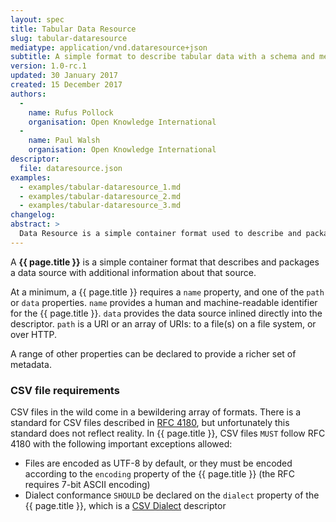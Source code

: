 ```yaml
---
layout: spec
title: Tabular Data Resource
slug: tabular-dataresource
mediatype: application/vnd.dataresource+json
subtitle: A simple format to describe tabular data with a schema and metadata.
version: 1.0-rc.1
updated: 30 January 2017
created: 15 December 2017
authors:
  -
    name: Rufus Pollock
    organisation: Open Knowledge International
  -
    name: Paul Walsh
    organisation: Open Knowledge International
descriptor:
  file: dataresource.json
examples:
  - examples/tabular-dataresource_1.md
  - examples/tabular-dataresource_2.md
  - examples/tabular-dataresource_3.md
changelog:
abstract: >
  Data Resource is a simple container format used to describe and package a data source with additional metadata about that data source. By providing a minimum set of required properties and a range of recommended and optional properties, the format enables a simple contract for data interoperability that is governed by minimalism.
---
```


A **{{ page.title }}** is a simple container format that describes and packages a data source with additional information about that source.

At a minimum, a {{ page.title }} requires a `name` property, and one of the `path` or `data` properties. `name` provides a human and machine-readable identifier for the {{ page.title }}. `data` provides the data source inlined directly into the descriptor. `path` is a URI or an array of URIs: to a file(s) on a file system, or over HTTP.

A range of other properties can be declared to provide a richer set of metadata.

### CSV file requirements

CSV files in the wild come in a bewildering array of formats. There is a standard for CSV files described in [RFC 4180](https://tools.ietf.org/html/rfc4180), but unfortunately this standard does not reflect reality. In {{ page.title }}, CSV files `MUST` follow RFC 4180 with the following important exceptions allowed:

- Files are encoded as UTF-8 by default, or they must be encoded according to the `encoding` property of the {{ page.title }} (the RFC requires 7-bit ASCII encoding)
- Dialect conformance `SHOULD` be declared on the `dialect` property of the {{ page.title }}, which is a [CSV Dialect](/csvdialect/) descriptor


